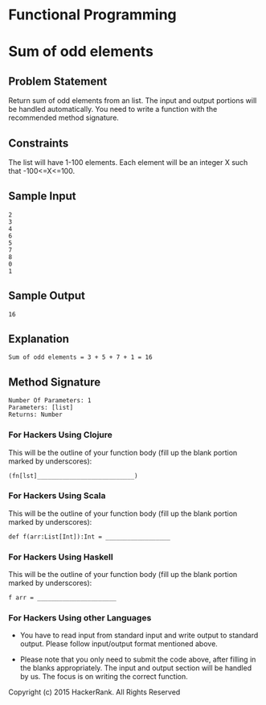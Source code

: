 # Functional Programming

# Sum of odd elements

## Problem Statement

Return sum of odd elements from an list. The input and output portions will be handled automatically. You need to write a function with the recommended method signature.

## Constraints 

The list will have 1-100 elements. Each element will be an integer X such that -100<=X<=100.

## Sample Input

```
2
3
4
6
5
7
8
0
1
```

## Sample Output

`16`

## Explanation 

`Sum of odd elements = 3 + 5 + 7 + 1 = 16`

## Method Signature

```
Number Of Parameters: 1
Parameters: [list]
Returns: Number
```

### For Hackers Using Clojure

This will be the outline of your function body (fill up the blank portion marked by underscores):

`(fn[lst]___________________________)`

### For Hackers Using Scala 

This will be the outline of your function body (fill up the blank portion marked by underscores):

`def f(arr:List[Int]):Int = __________________`

### For Hackers Using Haskell 

This will be the outline of your function body (fill up the blank portion marked by underscores):

`f arr = ______________________`

### For Hackers Using other Languages 

* You have to read input from standard input and write output to standard output. Please follow input/output format mentioned above.

* Please note that you only need to submit the code above, after filling in the blanks appropriately. The input and output section will be handled by us. The focus is on writing the correct function.

Copyright (c) 2015 HackerRank.
All Rights Reserved
